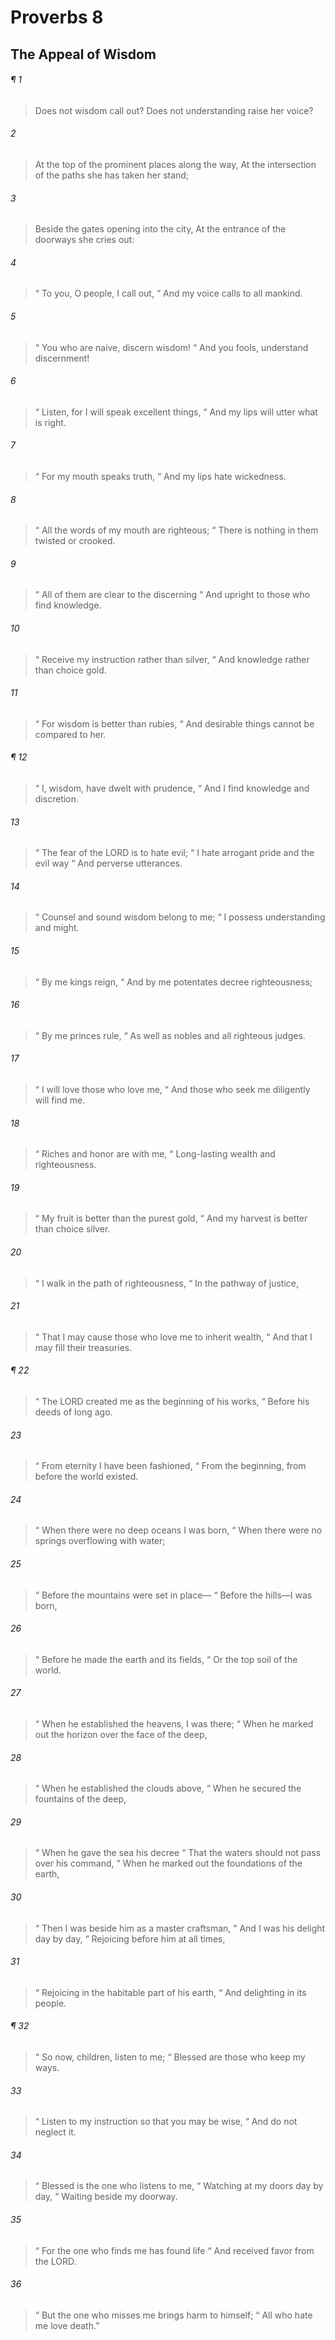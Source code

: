 # Proverbs 8
## The Appeal of Wisdom
###### ¶ 1
> Does not wisdom call out?
> Does not understanding raise her voice?
###### 2
> At the top of the prominent places along the way,
> At the intersection of the paths she has taken her stand;
###### 3
> Beside the gates opening into the city,
> At the entrance of the doorways she cries out:
###### 4
>  “ To you, O people, I call out,
>  “ And my voice calls to all mankind.
###### 5
>  “ You who are naive, discern wisdom!
>  “ And you fools, understand discernment!
###### 6
>  “ Listen, for I will speak excellent things,
>  “ And my lips will utter what is right.
###### 7
>  “ For my mouth speaks truth,
>  “ And my lips hate wickedness.
###### 8
>  “ All the words of my mouth are righteous;
>  “ There is nothing in them twisted or crooked.
###### 9
>  “ All of them are clear to the discerning
>  “ And upright to those who find knowledge.
###### 10
>  “ Receive my instruction rather than silver,
>  “ And knowledge rather than choice gold.
###### 11
>  “ For wisdom is better than rubies,
>  “ And desirable things cannot be compared to her.
###### ¶ 12
>  “ I, wisdom, have dwelt with prudence,
>  “ And I find knowledge and discretion.
###### 13
>  “ The fear of the LORD is to hate evil;
>  “ I hate arrogant pride and the evil way
>  “ And perverse utterances.
###### 14
>  “ Counsel and sound wisdom belong to me;
>  “ I possess understanding and might.
###### 15
>  “ By me kings reign,
>  “ And by me potentates decree righteousness;
###### 16
>  “ By me princes rule,
>  “ As well as nobles and all righteous judges.
###### 17
>  “ I will love those who love me,
>  “ And those who seek me diligently will find me.
###### 18
>  “ Riches and honor are with me,
>  “ Long-lasting wealth and righteousness.
###### 19
>  “ My fruit is better than the purest gold,
>  “ And my harvest is better than choice silver.
###### 20
>  “ I walk in the path of righteousness,
>  “ In the pathway of justice,
###### 21
>  “ That I may cause those who love me to inherit wealth,
>  “ And that I may fill their treasuries.
###### ¶ 22
>  “ The LORD created me as the beginning of his works,
>  “ Before his deeds of long ago.
###### 23
>  “ From eternity I have been fashioned,
>  “ From the beginning, from before the world existed.
###### 24
>  “ When there were no deep oceans I was born,
>  “ When there were no springs overflowing with water;
###### 25
>  “ Before the mountains were set in place—
>  “ Before the hills—I was born,
###### 26
>  “ Before he made the earth and its fields,
>  “ Or the top soil of the world.
###### 27
>  “ When he established the heavens, I was there;
>  “ When he marked out the horizon over the face of the deep,
###### 28
>  “ When he established the clouds above,
>  “ When he secured the fountains of the deep,
###### 29
>  “ When he gave the sea his decree
>  “ That the waters should not pass over his command,
>  “ When he marked out the foundations of the earth,
###### 30
>  “ Then I was beside him as a master craftsman,
>  “ And I was his delight day by day,
>  “ Rejoicing before him at all times,
###### 31
>  “ Rejoicing in the habitable part of his earth,
>  “ And delighting in its people.
###### ¶ 32
>  “ So now, children, listen to me;
>  “ Blessed are those who keep my ways.
###### 33
>  “ Listen to my instruction so that you may be wise,
>  “ And do not neglect it.
###### 34
>  “ Blessed is the one who listens to me,
>  “ Watching at my doors day by day,
>  “ Waiting beside my doorway.
###### 35
>  “ For the one who finds me has found life
>  “ And received favor from the LORD.
###### 36
>  “ But the one who misses me brings harm to himself;
>  “ All who hate me love death.”
